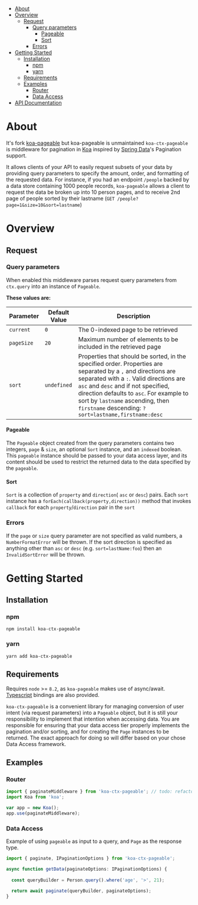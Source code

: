 * [About](#about)
* [Overview](#overview)
  * [Request](#request)
    * [Query parameters](#query-parameters)
      * [Pageable](#pageable)
      * [Sort](#sort)
    * [Errors](#errors)
* [Getting Started](#getting-started)
  * [Installation](#installation)
    * [npm](#npm)
    * [yarn](#yarn)
  * [Requirements](#requirements)
  * [Examples](#examples)
    * [Router](#router)
    * [Data Access](#data-access)
* [API Documentation](#api-documentation)

# About
It's fork [koa-pageable](https://github.com/panderalabs/koa-pageable) but koa-pageable is unmaintained
`koa-ctx-pageable` is middleware for pagination in [Koa](https://github.com/koajs/koa) inspired by [Spring Data](http://docs.spring.io/spring-data/commons/docs/current/reference/html/)'s Pagination support.

It allows clients of your API to easily request subsets of your data by providing query parameters to specify the amount, order, and formatting of the requested data. For instance, if you had an endpoint `/people` backed by a data store containing 1000 people records, `koa-pageable` allows a client to request the data be broken up into 10 person pages, and to receive 2nd page of people sorted by their lastname (`GET /people?page=1&size=10&sort=lastname`)

# Overview  
## Request 
### Query parameters
When enabled this middleware parses request query parameters from `ctx.query` into an instance of `Pageable`. 

**These values are:** 

Parameter | Default Value | Description  
----------|---------------|------------
`current` | `0`           | The 0-indexed page to be retrieved 
`pageSize`| `20`          | Maximum number of elements to be included in the retrieved page  
`sort`    | `undefined`   | Properties that should be sorted, in the specified order. Properties are separated by a `,` and directions are separated with a `:`. Valid directions are `asc` and `desc` and if not specified, direction defaults to `asc`. For example to sort by `lastname` ascending, then `firstname` descending: `?sort=lastname,firstname:desc`|         

#### Pageable
The `Pageable` object created from the query parameters contains two integers, `page` & `size`, an optional `Sort` instance, and an `indexed` boolean.
This `pageable` instance should  be passed to your data access layer, and its content should be used to restrict the returned data to the data specified by the `pageable`.

#### Sort
`Sort` is a collection of `property` and `direction`( `asc` or `desc`) pairs.
Each `sort` instance has a `forEach(callback(property,direction))` method that invokes `callback` for each `property`/`direction` pair in the `sort`  

### Errors
If the `page` or `size` query parameter are not specified as valid numbers, a `NumberFormatError` will be thrown. If the sort direction is specified as anything other than `asc` or `desc` (e.g. `sort=lastName:foo`) then an `InvalidSortError` will be thrown.

# Getting Started

## Installation
### npm
```
npm install koa-ctx-pageable
```
### yarn
```
yarn add koa-ctx-pageable
```

## Requirements
Requires `node` >= `8.2`, as `koa-pageable` makes use of async/await. [Typescript](https://www.typescriptlang.org/) bindings are also provided.   

`koa-ctx-pageable` is a convenient library for managing conversion of user intent (via request parameters) into a `Pageable` object, but it is still your responsibility to implement that intention when accessing data. You are responsible for ensuring that your data access tier properly implements the pagination and/or sorting, and for creating the `Page` instances to be returned. The exact approach for doing so will differ based on your chose Data Access framework. 

## Examples
### Router
```typescript
import { paginateMiddleware } from 'koa-ctx-pageable'; // todo: refactor
import Koa from 'koa';

var app = new Koa();
app.use(paginateMiddleware);
```

### Data Access
Example of using `pageable` as input to a query, and `Page` as the response type. 

```typescript
import { paginate, IPaginationOptions } from 'koa-ctx-pageable';

async function getData(paginateOptions: IPaginationOptions) {
 
  const queryBuilder = Person.query().where('age', '>', 21);
  
  return await paginate(queryBuilder, paginateOptions); 
}
```
